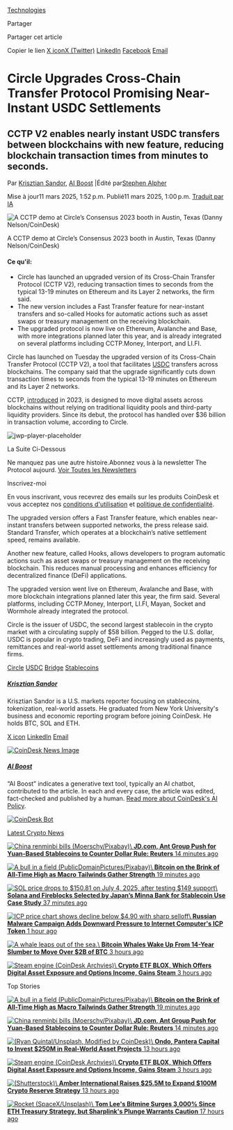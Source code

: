 [Technologies](https://www.coindesk.com/tech)

Partager

Partager cet article

Copier le lien [X iconX (Twitter)](https://x.com/intent/tweet?utm_source=twitter&text=Circle+Upgrades+Cross-Chain+Transfer+Protocol+Promising+Near-Instant+USDC+Settlements+https%3A%2F%2Fwww.coindesk.com%2Ftech%2F2025%2F03%2F10%2Fcircle-upgrades-cross-chain-transfer-protocol-promising-faster-usdc-settlements+via+%40coindesk&editorial=utm_content&social=utm_medium&organic=utm_term) [LinkedIn](https://www.linkedin.com/shareArticle?utm_source=linkedin&mini=true&summary=CCTP+V2+enables+nearly+instant+USDC+transfers+between+blockchains+with+new+feature%2C+reducing+blockchain+transaction+times+from+minutes+to+seconds.&url=https%3A%2F%2Fwww.coindesk.com%2Ftech%2F2025%2F03%2F10%2Fcircle-upgrades-cross-chain-transfer-protocol-promising-faster-usdc-settlements&editorial=utm_content&social=utm_medium&organic=utm_term) [Facebook](https://www.facebook.com/sharer/sharer.php?utm_source=facebook&u=https%3A%2F%2Fwww.coindesk.com%2Ftech%2F2025%2F03%2F10%2Fcircle-upgrades-cross-chain-transfer-protocol-promising-faster-usdc-settlements&editorial=utm_content&social=utm_medium&organic=utm_term) [Email](mailto:%20?subject=Circle%20Upgrades%20Cross-Chain%20Transfer%20Protocol%20Promising%20Near-Instant%20USDC%20Settlements%20%E2%80%94%20CoinDesk&body=Circle%20Upgrades%20Cross-Chain%20Transfer%20Protocol%20Promising%20Near-Instant%20USDC%20Settlements%0ACCTP%20V2%20enables%20nearly%20instant%20USDC%20transfers%20between%20blockchains%20with%20new%20feature%2C%20reducing%20blockchain%20transaction%20times%20from%20minutes%20to%20seconds.%0A%0ARead%20the%20full%20article%20on%20CoinDesk%3A%0A%0Ahttps%3A%2F%2Fwww.coindesk.com%2Ftech%2F2025%2F03%2F10%2Fcircle-upgrades-cross-chain-transfer-protocol-promising-faster-usdc-settlements)

# Circle Upgrades Cross-Chain Transfer Protocol Promising Near-Instant USDC Settlements

## CCTP V2 enables nearly instant USDC transfers between blockchains with new feature, reducing blockchain transaction times from minutes to seconds.

Par [Krisztian Sandor](https://www.coindesk.com/author/krisztian-sandor), [AI Boost](https://www.coindesk.com/author/ai-boost) \|Édité par[Stephen Alpher](https://www.coindesk.com/author/stephen-alpher)

Mise à jour11 mars 2025, 1:52 p.m. Publié11 mars 2025, 1:00 p.m. [Traduit par IA](https://www.coindesk.com/fr/translation-statement)

![A CCTP demo at Circle’s Consensus 2023 booth in Austin, Texas (Danny Nelson/CoinDesk)](https://www.coindesk.com/_next/image?url=https%3A%2F%2Fcdn.sanity.io%2Fimages%2Fs3y3vcno%2Fproduction%2F2ece6a09aef0e26185f1544acbdfd08c23cd7d79-1920x1080.jpg%3Fauto%3Dformat&w=3840&q=75)

A CCTP demo at Circle’s Consensus 2023 booth in Austin, Texas (Danny Nelson/CoinDesk)

#### Ce qu'il:

- Circle has launched an upgraded version of its Cross-Chain Transfer Protocol (CCTP V2), reducing transaction times to seconds from the typical 13-19 minutes on Ethereum and its Layer 2 networks, the firm said.
- The new version includes a Fast Transfer feature for near-instant transfers and so-called Hooks for automatic actions such as asset swaps or treasury management on the receiving blockchain.
- The upgraded protocol is now live on Ethereum, Avalanche and Base, with more integrations planned later this year, and is already integrated on several platforms including CCTP.Money, Interport, and LI.FI.

Circle has launched on Tuesday the upgraded version of its Cross-Chain Transfer Protocol (CCTP V2), a tool that facilitates [USDC](https://www.coindesk.com/price/usd-coin) transfers across blockchains. The company said that the upgrade significantly cuts down transaction times to seconds from the typical 13-19 minutes on Ethereum and its Layer 2 networks.

CCTP, [introduced](https://www.coindesk.com/tech/2023/04/26/circle-unveils-new-method-for-moving-usdc-between-blockchains) in 2023, is designed to move digital assets across blockchains without relying on traditional liquidity pools and third-party liquidity providers. Since its debut, the protocol has handled over $36 billion in transaction volume, according to Circle.

![jwp-player-placeholder](https://www.coindesk.com/_next/image?url=https%3A%2F%2Fcdn.sanity.io%2Fimages%2Fs3y3vcno%2Fstaging%2Fac6bf763b67c66aeb40bc1b8d64de9e4fea8527f-2000x1500.png&w=3840&q=75)

La Suite Ci-Dessous

Ne manquez pas une autre histoire.Abonnez vous à la newsletter The Protocol aujourd. [Voir Toutes les Newsletters](https://www.coindesk.com/newsletters)

Inscrivez-moi

En vous inscrivant, vous recevrez des emails sur les produits CoinDesk et vous acceptez nos [conditions d'utilisation](https://www.coindesk.com/terms) et [politique de confidentialité](https://www.coindesk.com/privacy).

The upgraded version offers a Fast Transfer feature, which enables near-instant transfers between supported networks, the press release said. Standard Transfer, which operates at a blockchain’s native settlement speed, remains available.

Another new feature, called Hooks, allows developers to program automatic actions such as asset swaps or treasury management on the receiving blockchain. This reduces manual processing and enhances efficiency for decentralized finance (DeFi) applications.

The upgraded version went live on Ethereum, Avalanche and Base, with more blockchain integrations planned later this year, the firm said. Several platforms, including CCTP.Money, Interport, LI.FI, Mayan, Socket and Wormhole already integrated the protocol.

Circle is the issuer of USDC, the second largest stablecoin in the crypto market with a circulating supply of $58 billion. Pegged to the U.S. dollar, USDC is popular in crypto trading, DeFi and increasingly used as payments, remittances and real-world asset settlements among traditional finance firms.

[Circle](https://www.coindesk.com/fr/tag/circle) [USDC](https://www.coindesk.com/fr/tag/usdc) [Bridge](https://www.coindesk.com/fr/tag/bridge) [Stablecoins](https://www.coindesk.com/fr/tag/stablecoins)

##### [Krisztian Sandor](https://www.coindesk.com/fr/author/krisztian-sandor)

Krisztian Sandor is a U.S. markets reporter focusing on stablecoins, tokenization, real-world assets. He graduated from New York University's business and economic reporting program before joining CoinDesk. He holds BTC, SOL and ETH.

[X icon](https://x.com/sndr_krisztian "X") [LinkedIn](https://www.linkedin.com/in/sandorkrisztian/ "LinkedIn") [Email](mailto:krisztian.sandor@coindesk.com "Email")

[![CoinDesk News Image](https://www.coindesk.com/_next/image?url=https%3A%2F%2Fcdn.sanity.io%2Fimages%2Fs3y3vcno%2Fproduction%2Febf64cd21ae336f9f8dfbbfc5448be8092a8dd7f-2570x2570.png%3Fw%3D64%26h%3D64%26fit%3Dcrop%26crop%3Dfocalpoint%26auto%3Dformat&w=3840&q=75)](https://www.coindesk.com/fr/author/krisztian-sandor)

##### [AI Boost](https://www.coindesk.com/fr/author/ai-boost)

“AI Boost” indicates a generative text tool, typically an AI chatbot, contributed to the article. In each and every case, the article was edited, fact-checked and published by a human. [Read more about CoinDesk's AI Policy](https://www.coindesk.com/coindesk-news/2023/04/14/how-coindesk-will-use-generative-ai-tools).

[![CoinDesk Bot](https://www.coindesk.com/_next/image?url=https%3A%2F%2Fcdn.sanity.io%2Fimages%2Fs3y3vcno%2Fproduction%2F6ab18162f62bf60f099bac9f3b6007da2f368b79-333x333.png%3Fw%3D64%26h%3D64%26fit%3Dcrop%26crop%3Dfocalpoint%26auto%3Dformat&w=750&q=75)](https://www.coindesk.com/fr/author/ai-boost)

[Latest Crypto News](https://www.coindesk.com/latest-crypto-news)

[![China renminbi bills (Moerschy/Pixabay)](https://www.coindesk.com/_next/image?url=https%3A%2F%2Fcdn.sanity.io%2Fimages%2Fs3y3vcno%2Fproduction%2F18bdeaa130e87485d78e6912775037a520656efe-1440x810.jpg%3Fauto%3Dformat&w=1080&q=75)\\
**JD.com, Ant Group Push for Yuan-Based Stablecoins to Counter Dollar Rule: Reuters** 14 minutes ago](https://www.coindesk.com/policy/2025/07/04/jdcom-ant-group-push-for-yuan-based-stablecoins-to-counter-dollar-rule-reuters)

[![A bull in a field (PublicDomainPictures/Pixabay)](https://www.coindesk.com/_next/image?url=https%3A%2F%2Fcdn.sanity.io%2Fimages%2Fs3y3vcno%2Fproduction%2F6acb174cc5447cf03da034b5ea9d4fe631fb1550-1318x1080.jpg%3Fauto%3Dformat&w=1080&q=75)\\
**Bitcoin on the Brink of All-Time High as Macro Tailwinds Gather Strength** 19 minutes ago](https://www.coindesk.com/markets/2025/07/04/bitcoin-on-the-brink-of-all-time-high-as-macro-tailwinds-gather-strength)

[![SOL price drops to $150.81 on July 4, 2025, after testing $149 support](https://www.coindesk.com/_next/image?url=https%3A%2F%2Fcdn.sanity.io%2Fimages%2Fs3y3vcno%2Fproduction%2Fb5a6e4f0c1275902a655fe7dba3bad68170a1c07-700x430.png%3Fauto%3Dformat&w=1080&q=75)\\
**Solana and Fireblocks Selected by Japan’s Minna Bank for Stablecoin Use Case Study** 37 minutes ago](https://www.coindesk.com/markets/2025/07/04/solana-and-fireblocks-selected-by-japan-s-minna-bank-for-stablecoin-use-case-study)

[![ICP price chart shows decline below $4.90 with sharp selloff](https://www.coindesk.com/_next/image?url=https%3A%2F%2Fcdn.sanity.io%2Fimages%2Fs3y3vcno%2Fproduction%2Fecd312b4dcc9df46cdedf9fa4b5d5a74a9909722-700x430.png%3Fauto%3Dformat&w=1080&q=75)\\
**Russian Malware Campaign Adds Downward Pressure to Internet Computer's ICP Token** 1 hour ago](https://www.coindesk.com/markets/2025/07/04/russian-malware-campaign-adds-downward-pressure-to-internet-computer-icp)

[![A whale leaps out of the sea.](https://www.coindesk.com/_next/image?url=https%3A%2F%2Fcdn.sanity.io%2Fimages%2Fs3y3vcno%2Fproduction%2Fb53d077c4e5949d0efd6629978ef575ece087f83-2400x1350.jpg%3Fauto%3Dformat&w=1080&q=75)\\
**Bitcoin Whales Wake Up From 14-Year Slumber to Move Over $2B of BTC** 3 hours ago](https://www.coindesk.com/markets/2025/07/04/bitcoin-whales-wake-up-from-14-year-slumber-to-move-over-usd2b-of-btc)

[![Steam engine (CoinDesk Archvies)](https://www.coindesk.com/_next/image?url=https%3A%2F%2Fcdn.sanity.io%2Fimages%2Fs3y3vcno%2Fproduction%2F1c49785db0e059a4d1a75d79a737d493e343e686-4109x2637.jpg%3Fauto%3Dformat&w=1080&q=75)\\
**Crypto ETF BLOX, Which Offers Digital Asset Exposure and Options Income, Gains Steam** 3 hours ago](https://www.coindesk.com/markets/2025/07/04/crypto-etf-blox-which-offers-digital-asset-exposure-and-options-income-gains-steam)

Top Stories

[![A bull in a field (PublicDomainPictures/Pixabay)](https://www.coindesk.com/_next/image?url=https%3A%2F%2Fcdn.sanity.io%2Fimages%2Fs3y3vcno%2Fproduction%2F6acb174cc5447cf03da034b5ea9d4fe631fb1550-1318x1080.jpg%3Fauto%3Dformat&w=2048&q=75)\\
**Bitcoin on the Brink of All-Time High as Macro Tailwinds Gather Strength** 19 minutes ago](https://www.coindesk.com/markets/2025/07/04/bitcoin-on-the-brink-of-all-time-high-as-macro-tailwinds-gather-strength)

[![China renminbi bills (Moerschy/Pixabay)](https://www.coindesk.com/_next/image?url=https%3A%2F%2Fcdn.sanity.io%2Fimages%2Fs3y3vcno%2Fproduction%2F18bdeaa130e87485d78e6912775037a520656efe-1440x810.jpg%3Fauto%3Dformat&w=2048&q=75)\\
**JD.com, Ant Group Push for Yuan-Based Stablecoins to Counter Dollar Rule: Reuters** 14 minutes ago](https://www.coindesk.com/policy/2025/07/04/jdcom-ant-group-push-for-yuan-based-stablecoins-to-counter-dollar-rule-reuters)

[![(Ryan Quintal/Unsplash, Modified by CoinDesk)](https://www.coindesk.com/_next/image?url=https%3A%2F%2Fcdn.sanity.io%2Fimages%2Fs3y3vcno%2Fproduction%2F12aadf777b36dc32a0cd75e657cfee15fdcd5e22-1893x1065.jpg%3Fauto%3Dformat&w=2048&q=75)\\
**Ondo, Pantera Capital to Invest $250M in Real-World Asset Projects** 13 hours ago](https://www.coindesk.com/business/2025/07/03/ondo-pantera-capital-to-invest-250m-in-real-world-asset-projects)

[![Steam engine (CoinDesk Archvies)](https://www.coindesk.com/_next/image?url=https%3A%2F%2Fcdn.sanity.io%2Fimages%2Fs3y3vcno%2Fproduction%2F1c49785db0e059a4d1a75d79a737d493e343e686-4109x2637.jpg%3Fauto%3Dformat&w=2048&q=75)\\
**Crypto ETF BLOX, Which Offers Digital Asset Exposure and Options Income, Gains Steam** 3 hours ago](https://www.coindesk.com/markets/2025/07/04/crypto-etf-blox-which-offers-digital-asset-exposure-and-options-income-gains-steam)

[![(Shutterstock)](https://www.coindesk.com/_next/image?url=https%3A%2F%2Fcdn.sanity.io%2Fimages%2Fs3y3vcno%2Fproduction%2F0330a5ca6124faa044a711b12b235e696a6f590b-1500x1000.jpg%3Fauto%3Dformat&w=2048&q=75)\\
**Amber International Raises $25.5M to Expand $100M Crypto Reserve Strategy** 13 hours ago](https://www.coindesk.com/business/2025/07/03/amber-international-raises-255m-to-expand-100m-crypto-reserve-strategy)

[![Rocket (SpaceX/Unsplash)](https://www.coindesk.com/_next/image?url=https%3A%2F%2Fcdn.sanity.io%2Fimages%2Fs3y3vcno%2Fproduction%2Fa462f830740ca3a623936d775eadba5ff1ce8456-3000x2000.jpg%3Fauto%3Dformat&w=2048&q=75)\\
**Tom Lee's Bitmine Surges 3,000% Since ETH Treasury Strategy, but Sharplink's Plunge Warrants Caution** 17 hours ago](https://www.coindesk.com/markets/2025/07/03/tom-lees-bitmine-surges-3000-since-eth-treasury-strategy-but-sharplinks-plunge-warrants-caution)